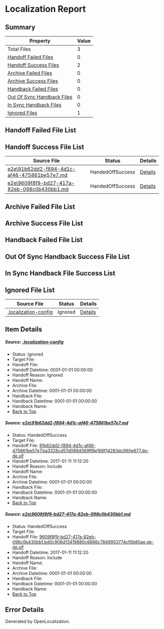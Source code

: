 # <a name='report-top'></a> Localization Report

## Summary
 Property | Value 
 -------- | ----- 
 Total Files | 3
[ Handoff Failed Files ](#handoff-failed-list)| 0
[ Handoff Success Files ](#handoff-success-list)| 2
[ Archive Failed Files ](#archive-failed-list)| 0
[ Archive Success Files ](#archive-success-list)| 0
[ Handback Failed Files ](#handback-failed-list)| 0
[ Out Of Sync Handback Files ](#outofsync-handback-success-list)| 0
[ In Sync Handback Files ](#insync-handback-success-list)| 0
[ Ignored Files ](#ignored-list)| 1

## <a name='handoff-failed-list'></a> Handoff Failed File List

## <a name='handoff-success-list'></a> Handoff Success File List
 Source File | Status | Details 
 ----------- | ------ | ------- 
 [e2e\91b62dd2-f894-4d1c-af46-475861be57e7.md](https://github.com/OpenLocalizationTestOrg/ol-test0/blob/662c118456b568a0d230b4a7e41ee640e0cf629c/e2e/91b62dd2-f894-4d1c-af46-475861be57e7.md) | HandedOffSuccess | [Details](#842ecf3affb5858689efc60cf426495ebb5a1b061)
 [e2e\9609f8f9-bd27-417a-82eb-098c0b430bb1.md](https://github.com/OpenLocalizationTestOrg/ol-test0/blob/662c118456b568a0d230b4a7e41ee640e0cf629c/e2e/9609f8f9-bd27-417a-82eb-098c0b430bb1.md) | HandedOffSuccess | [Details](#de4b5327e1a400275dda376efb1f1bdec11adcf62)

## <a name='archive-failed-list'></a> Archive Failed File List

## <a name='archive-success-list'></a> Archive Success File List

## <a name='handback-failed-list'></a> Handback Failed File List

## <a name='outofsync-handback-success-list'></a> Out Of Sync Handback Success File List

## <a name='insync-handback-success-list'></a> In Sync Handback File Success List

## <a name='ignored-list'></a> Ignored File List
 Source File | Status | Details 
 ----------- | ------ | ------- 
 [.localization-config](https://github.com/OpenLocalizationTestOrg/ol-test0/blob/662c118456b568a0d230b4a7e41ee640e0cf629c/.localization-config) | Ignored | [Details](#cb0632cf59c1387fc1742bfb9fa3c47f87e2e5c90)

## Item Details
##### <a name='cb0632cf59c1387fc1742bfb9fa3c47f87e2e5c90'></a> Source: [.localization-config](https://github.com/OpenLocalizationTestOrg/ol-test0/blob/662c118456b568a0d230b4a7e41ee640e0cf629c/.localization-config)
* Status: Ignored
* Target File: 
* Handoff File: 
* Handoff Datetime: 0001-01-01 00:00:00
* Handoff Reason: Ignored
* Handoff Name: 
* Archive File: 
* Archive Datetime: 0001-01-01 00:00:00
* Handback File: 
* Handback Datetime: 0001-01-01 00:00:00
* Handback Name: 
* [Back to Top](#report-top)

##### <a name='842ecf3affb5858689efc60cf426495ebb5a1b061'></a> Source: [e2e\91b62dd2-f894-4d1c-af46-475861be57e7.md](https://github.com/OpenLocalizationTestOrg/ol-test0/blob/662c118456b568a0d230b4a7e41ee640e0cf629c/e2e/91b62dd2-f894-4d1c-af46-475861be57e7.md)
* Status: HandedOffSuccess
* Target File: 
* Handoff File: [91b62dd2-f894-4d1c-af46-475861be57e7.ba3326cd57d089d369ff8e166f14283dc990e677.de-de.xlf](https://github.com/OpenLocalizationTestOrg/ol-test0-handoff/blob/52455c7cc9b2a261c0258ff6ef383eb5c4d08fde/ol-handoff/OpenLocalizationTestOrg/ol-test0-dede/shujia/ht/91b62dd2-f894-4d1c-af46-475861be57e7.ba3326cd57d089d369ff8e166f14283dc990e677.de-de.xlf)
* Handoff Datetime: 2017-01-11 11:12:20
* Handoff Reason: Include
* Handoff Name: 
* Archive File: 
* Archive Datetime: 0001-01-01 00:00:00
* Handback File: 
* Handback Datetime: 0001-01-01 00:00:00
* Handback Name: 
* [Back to Top](#report-top)

##### <a name='de4b5327e1a400275dda376efb1f1bdec11adcf62'></a> Source: [e2e\9609f8f9-bd27-417a-82eb-098c0b430bb1.md](https://github.com/OpenLocalizationTestOrg/ol-test0/blob/662c118456b568a0d230b4a7e41ee640e0cf629c/e2e/9609f8f9-bd27-417a-82eb-098c0b430bb1.md)
* Status: HandedOffSuccess
* Target File: 
* Handoff File: [9609f8f9-bd27-417a-82eb-098c0b430bb1.bd0c906d13419880c6666c7849953774cf0b80ae.de-de.xlf](https://github.com/OpenLocalizationTestOrg/ol-test0-handoff/blob/52455c7cc9b2a261c0258ff6ef383eb5c4d08fde/ol-handoff/OpenLocalizationTestOrg/ol-test0-dede/shujia/ht/9609f8f9-bd27-417a-82eb-098c0b430bb1.bd0c906d13419880c6666c7849953774cf0b80ae.de-de.xlf)
* Handoff Datetime: 2017-01-11 11:12:20
* Handoff Reason: Include
* Handoff Name: 
* Archive File: 
* Archive Datetime: 0001-01-01 00:00:00
* Handback File: 
* Handback Datetime: 0001-01-01 00:00:00
* Handback Name: 
* [Back to Top](#report-top)


## Error Details

Generated by OpenLocalization.
